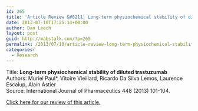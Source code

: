```yaml
---
id: 265
title: 'Article Review &#8211; Long-term physiochemical stability of diluted trastuzumab'
date: 2013-07-10T17:25:14+00:00
author: Dan Leech
layout: post
guid: http://mabstalk.com/?p=265
permalink: /2013/07/10/article-review-long-term-physiochemical-stability-of-diluted-trastuzumab-2/
categories:
  - Research
---
```

Title: **Long-term physiochemical stability of diluted trastuzumab**  
Authors: Muriel Paul*, Vitoire Vieillard, Ricardo Da Silva Lemos, Laurence Escalup, Alain Astier  
Source: International Journal of Pharmaceutics 448 (2013) 101-104.

[Click here for our review of this article.](https://mabstalk.com/article-reviews/long-term-physiochemical-stability-of-diluted-trastuzumab/)